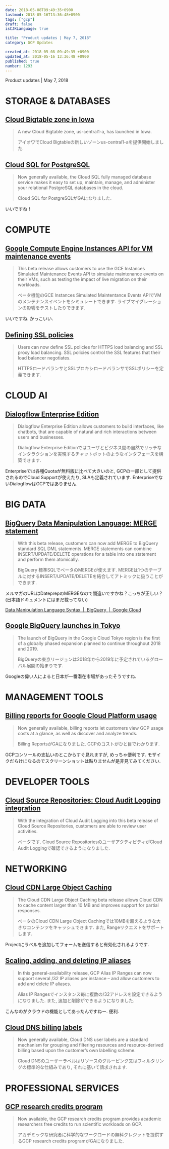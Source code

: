 ```yaml
---
date: 2018-05-08T09:49:35+0900
lastmod: 2018-05-16T13:36:48+0900
tags: ["gcp"]
draft: false
isCJKLanguage: true

title: "Product updates | May 7, 2018"
category: GCP Updates

created_at: 2018-05-08 09:49:35 +0900
updated_at: 2018-05-16 13:36:48 +0900
published: true
number: 1293
---
```


Product updates | May 7, 2018

# STORAGE & DATABASES
## [Cloud Bigtable zone in Iowa](https://cloud.google.com/bigtable/)
> A new Cloud Bigtable zone, us-central1-a, has launched in Iowa.
>
> アイオワでCloud Bigtableの新しいゾーンus-central1-aを提供開始しました.

## [Cloud SQL for PostgreSQL](https://cloud.google.com/sql/)
> Now generally available, the Cloud SQL fully managed database service makes it easy to set up, maintain, manage, and administer your relational PostgreSQL databases in the cloud.
>
> Cloud SQL for PostgreSQLがGAになりました.

いいですね！

# COMPUTE
## [Google Compute Engine Instances API for VM maintenance events](https://cloud.google.com/compute/docs/instances/setting-instance-scheduling-options#testingpolicies)
> This beta release allows customers to use the GCE Instances Simulated Maintenance Events API to simulate maintenance events on their VMs, such as testing the impact of live migration on their workloads. 
>
> ベータ機能のGCE Instances Simulated Maintentance Events APIでVMのメンテナンスイベントをシミュレートできます. ライブマイグレーションの影響をテストしたりできます.

いいですね. かっこいい.

## [Defining SSL policies](https://cloud.google.com/compute/docs/load-balancing/ssl-policies)
> Users can now define SSL policies for HTTPS load balancing and SSL proxy load balancing. SSL policies control the SSL features that their load balancer negotiates.
>
> HTTPSロードバランサとSSLプロキシロードバランサでSSLポリシーを定義できます. 

# CLOUD AI
## [Dialogflow Enterprise Edition](https://cloud.google.com/dialogflow-enterprise/)
> Dialogflow Enterprise Edition allows customers to build interfaces, like chatbots, that are capable of natural and rich interactions between users and businesses.
>
> Dialogflow Enterprise Editionではユーザとビジネス間の自然でリッチなインタラクションを実現するチャットボットのようなインタフェースを構築できます.

Enterpriseでは各種Quotaが無料版に比べて大きいのと, GCPの一部として提供されるのでCloud Supportが使えたり, SLAも定義されています. EnterpriseでないDialogflowはGCPではありません.


# BIG DATA
## [BigQuery Data Manipulation Language: MERGE statement](https://cloud.google.com/dataprep/docs/html/MERGE-Function_57344733)
> With this beta release, customers can now add MERGE to BigQuery standard SQL DML statements. MERGE statements can combine INSERT/UPDATE/DELETE operations for a table into one statement and perform them atomically.
>
> BigQuery 標準SQLでベータのMERGEが使えます. MERGEは1つのテーブルに対するINSERT/UPDATE/DELETEを結合してアトミックに扱うことができます.

メルマガのURLはDateprepのMERGEなので間違いですかね？こっちが正しい？(日本語ドキュメントにはまだ載ってない)

[Data Manipulation Language Syntax  |  BigQuery  |  Google Cloud](https://cloud.google.com/bigquery/docs/reference/standard-sql/dml-syntax#merge_statement)

## [Google BigQuery launches in Tokyo](https://cloudplatform.googleblog.com/2018/04/BigQuery-arrives-in-the-Tokyo-region.html)
> The launch of BigQuery in the Google Cloud Tokyo region is the first of a globally phased expansion planned to continue throughout 2018 and 2019.
>
> BigQueryの東京リージョンは2018年から2019年に予定されているグローバル展開の始まりです.

Googleの偉い人によると日本が一番潜在市場があったそうですね.

# MANAGEMENT TOOLS
## [Billing reports for Google Cloud Platform usage](https://cloud.google.com/billing/docs/how-to/reports)
> Now generally available, billing reports let customers view GCP usage costs at a glance, as well as discover and analyze trends. 
>
> Billing ReportsがGAになりました. GCPのコストがひと目でわかります.

GCPコンソールの支払いのとこからすぐ見れますが, めっちゃ便利です. モザイクだらけになるのでスクリーンショットは貼りませんが是非見てみてください.

# DEVELOPER TOOLS
## [Cloud Source Repositories: Cloud Audit Logging integration](https://cloud.google.com/source-repositories/docs/audit-logging)
> With the integration of Cloud Audit Logging into this beta release of Cloud Source Repositories, customers are able to review user activities.
>
> ベータです. Cloud Source RepositoriesのユーザアクティビティがCloud Audit Loggingで確認できるようになりました.

# NETWORKING
## [Cloud CDN Large Object Caching](https://cloud.google.com/cdn/docs/large-object-caching)
> The Cloud CDN Large Object Caching beta release allows Cloud CDN to cache content larger than 10 MB and improves support for partial responses.
> 
> ベータのCloud CDN Large Object Cachingでは10MBを超えるような大きなコンテンツをキャッシュできます. また, Rangeリクエストをサポートします.

Projectにラベルを追加してフォームを送信すると有効化されるようです.

## [Scaling, adding, and deleting IP aliases](https://cloud.google.com/vpc/docs/alias-ip)
> In this general-availability release, GCP Alias IP Ranges can now support several /32 IP aliases per instance – and allow customers to add and delete IP aliases.
>
> Alias IP Rangesでインスタンス毎に複数の/32アドレスを設定できるようになりました. また, 追加と削除ができるようになりました.

こんなのがクラウドの機能としてあったんですねー. 便利.

## [Cloud DNS billing labels](https://cloud.google.com/dns/zones/#adding_and_updating_labels_for_managed_zones)
> Now generally available, Cloud DNS user labels are a standard mechanism for grouping and filtering resources and resource-derived billing based upon the customer’s own labelling scheme.
>
> Cloud DNSのユーザーラベルはリソースのグルーピング又はフィルタリングの標準的な仕組みであり, それに基いて請求されます.

# PROFESSIONAL SERVICES
## [GCP research credits program](https://cloud.google.com/edu/?options=research-credits#options)
> Now available, the GCP research credits program provides academic researchers free credits to run scientific workloads on GCP.
>
> アカデミックな研究者に科学的なワークロードの無料クレジットを提供するGCP research credits programがGAになりました.
